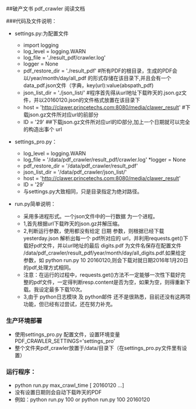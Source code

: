 ##破产文书 pdf_crawler 阅读文档

###代码及文件说明：

* settings.py:为配置文件

    * import logging
    * log_level = logging.WARN
    * log_file = './result_pdf/crawler.log'
    * logger = None
    * pdf_restore_dir = './result_pdf' #所有PDF的根目录，生成的PDF会以/year/month/day/all_pdf 的形式存储在该目录下,并且会有一个 data_pdf.json文件（字典，key(url):value(abspath_pdf)
    * json_list_dir = './json_list/' #程序首先得从url地址下载昨天的.json.gz文件，并以20160120.json的文件格式放置在该目录下
    * host = 'http://clawer.princetechs.com:8080/media/clawer_result' #下载json.gz文件所对应url的前部分
    * ID = '29' ##下载json.gz文件所对应url的ID部分,加上一个日期就可以完全的构造出事个 url

* settings_pro.py：

    * log_level = logging.WARN
    * log_file = '/data/pdf_crawler/result_pdf/crawler.log'
    *logger = None
    * pdf_restore_dir = '/data/pdf_crawler/result_pdf'
    * json_list_dir = '/data/pdf_crawler/json_list/'
    * host = 'http://clawer.princetechs.com:8080/media/clawer_result'
    * ID = '29'
    * 与settings.py大致相同，只是目录指定为绝对路径。

* run.py简单说明：

    - 采用多进程形式。一个json文件中的一行数据 为一个进程。
    * 1,首先根据url下载昨天的json.gz并解压缩。
    * 2,判断运行参数，使用都没有给定 日期 参数，则根据已经下载 yesterday.json 解析出每一个 pdf所对应的 url，并利用requests.get()下载好pdf文件，并以url地址的最后 digits.pdf 为文件名保存在配置文件 /data/pdf_crawler/result_pdf/year/month/day/all_digits.pdf.如果给定参数，如 python run.py 10 20160120,则会下载对就日期2016年1月20日的pdf,处理方式相同。
    * 注意：在运行的过程中，requests.get()方法不一定能够一次性下载好完整的pdf文件，一定得判断resp.content是否为空，如果为空，则得重新下载。我设定最多下载10次。
    * 3,由于 python日志模块 及 python邮件 还不是很熟悉，目前还没有这两项功能，但已经有过尝试，还在努力补充。

### 生产环境部署

* 使用settings_pro.py 配置文件，设置环境变量  PDF_CRAWLER_SETTINGS='settings_pro'
* 整个文件夹pdf_crawler放置于/data/目录下（在settings_pro.py文件里有设置）

### 运行程序：

* python run.py max_crawl_time [ 20160120 …]
* 没有设置日期则会自动下载昨天的PDF
* 例如：python run.py 100 or python run.py 100 20160120
